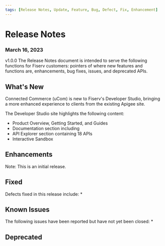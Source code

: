 ```yaml
---
tags: [Release Notes, Update, Feature, Bug, Defect, Fix, Enhancement]
---
```


# Release Notes

### March 16, 2023
v1.0.0
The Release Notes document is intended to serve the following functions for Fiserv customers: pointers of where new features and functions are, enhancements, bug fixes, issues, and deprecated APIs.

## What's New

[Something new that was added or introduced like documents or services]: #
Connected Commerce (uCom) is new to Fiserv's Developer Studio, bringing a more enhanced experience to clients from the existing Apigee site.

The Developer Studio site highlights the following content:
* Product Overview, Getting Started, and Guides
* Documentation section including
* API Explorer section containing 18 APIs
* Interactive Sandbox

## Enhancements

[Description of an improvement or a change.]: #

Note: This is an initial release.

## Fixed

[github issue that was fixed. Possible github issue link]: #

Defects fixed in this release include:
*

## Known Issues

[A persistent issue that's known and not fixed]: #

The following issues have been reported but have not yet been closed:
* 
## Deprecated

[An endpoint or a payload field regarded as obsolete and best avoided]: #